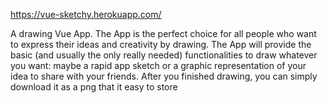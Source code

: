 https://vue-sketchy.herokuapp.com/


A drawing Vue App. The App is the perfect choice for all people who want to express their ideas and creativity by drawing.
The App will provide the basic (and usually the only really needed) functionalities to draw whatever you want: maybe a rapid app sketch or a graphic representation of your idea to share with your friends. After you finished drawing,
you can simply download it as a png that it easy to store

